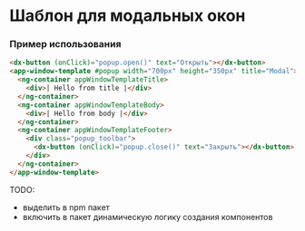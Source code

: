 # Шаблон для модальных окон

### Пример использования

```html
<dx-button (onClick)="popup.open()" text="Открыть"></dx-button>
<app-window-template #popup width="700px" height="350px" title="Modal">
  <ng-container appWindowTemplateTitle>
    <div>| Hello from title |</div>
  </ng-container>
  <ng-container appWindowTemplateBody>
    <div>| Hello from body |</div>
  </ng-container>
  <ng-container appWindowTemplateFooter>
    <div class="popup_toolbar">
      <dx-button (onClick)="popup.close()" text="Закрыть"></dx-button>
    </div>
  </ng-container>
</app-window-template>
```
TODO:
- выделить в npm пакет
- включить в пакет динамическую логику создания компонентов
